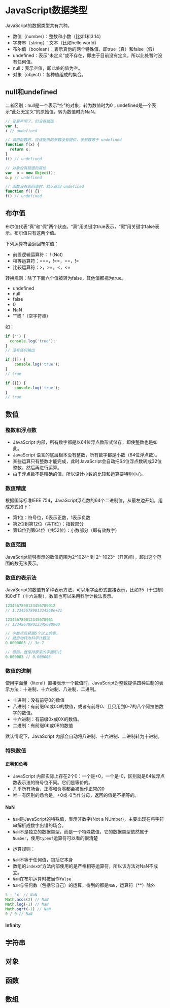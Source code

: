 # JavaScript数据类型
JavaScript的数据类型共有六种。
- 数值（number）：整数和小数（比如1和3.14）
- 字符串（string）：文本（比如hello world）
- 布尔值（boolean）：表示真伪的两个特殊值，即true（真）和false（假）
- undefined：表示“未定义”或不存在，即由于目前没有定义，所以此处暂时没有任何值。
- null：表示空值，即此处的值为空。
- 对象（object）：各种值组成的集合。

## null和undefined
二者区别：null是一个表示“空”的对象，转为数值时为0；undefined是一个表示“此处无定义”的原始值，转为数值时为NaN。

```javascript
// 变量声明了，但没有赋值
var i;
i // undefined

// 调用函数时，应该提供的参数没有提供，该参数等于 undefined
function f(x) {
  return x;
}
f() // undefined

// 对象没有赋值的属性
var  o = new Object();
o.p // undefined

// 函数没有返回值时，默认返回 undefined
function f() {}
f() // undefined
```

## 布尔值
布尔值代表“真”和“假”两个状态。“真”用关键字true表示，“假”用关键字false表示。布尔值只有这两个值。

下列运算符会返回布尔值：
- 前置逻辑运算符： ! (Not)
- 相等运算符：===，!==，==，!=
- 比较运算符：>，>=，<，<=

转换规则：除了下面六个值被转为false，其他值都视为true。
- undefined
- null
- false
- 0
- NaN
- ""或''（空字符串）

如：

```javascript
if ('') {
  console.log('true');
}
// 没有任何输出

if ([]) {
    console.log('true');
}
// true

if ({}) {
    console.log('true');
}
// true
```


## 数值
### 整数和浮点数
- JavaScript 内部，所有数字都是以64位浮点数形式储存，即使整数也是如此。
- JavaScript 语言的底层根本没有整数，所有数字都是小数（64位浮点数）。
- 某些运算只有整数才能完成，此时JavaScript会自动把64位浮点数转成32位整数，然后再进行运算。
- 由于浮点数不是精确的值，所以设计小数的比较和运算要特别小心。

### 数值精度
根据国际标准IEEE 754，JavaScript浮点数的64个二进制位，从最左边开始，组成方式如下：
- 第1位：符号位，0表示正数，1表示负数
- 第2位到第12位（共11位）：指数部分
- 第13位到第64位（共52位）：小数部分（即有效数字）

### 数值范围
JavaScript能够表示的数值范围为2^1024^  到 2^-1023^（开区间），超出这个范围的数无法表示。
### 数值的表示法
JavaScript的数值有多种表示方法，可以用字面形式直接表示，比如35（十进制）和0xFF（十六进制），数值也可以采用科学计数法表示。

```javascript
1234567890123456789012
// 1.2345678901234568e+21

123456789012345678901
// 123456789012345680000

// 小数点后紧跟5个以上的零，
// 就自动转为科学计数法
0.0000003 // 3e-7

// 否则，就保持原来的字面形式
0.000003 // 0.000003
```

### 数值的进制
使用字面量（literal）直接表示一个数值时，JavaScript对整数提供四种进制的表示方法：十进制、十六进制、八进制、二进制。

- 十进制：没有前导0的数值
- 八进制：有前缀0o或0O的数值，或者有前导0、且只用到0-7的八个阿拉伯数字的数值。
- 十六进制：有前缀0x或0X的数值。
- 二进制：有前缀0b或0B的数值

默认情况下，JavaScript 内部会自动将八进制、十六进制、二进制转为十进制。

### 特殊数值
#### 正零和负零
- JavaScript 内部实际上存在2个0：一个是+0，一个是-0，区别就是64位浮点数表示法的符号位不同。它们是等价的。
- 几乎所有场合，正零和负零都会被当作正常的0
- 唯一有区别的场合是，+0或-0当作分母，返回的值是不相等的。

#### NaN
- `NaN`是JavaScript的特殊值，表示非数字(Not a NUmber)，主要出现在将字符串解析成数字出错的场合。
- `NaN`不是独立的数据类型，而是一个特殊数值，它的数据类型依然属于`Number`，使用`typeof`运算符可以看的很清楚
+ 运算规则：
- `NaN`不等于任何值，包括它本身
- 数组的`indexOf`方法内部使用的是严格相等运算符，所以该方法对NaN不成立。
- `NaN`在布尔运算时被当作`false`
- `NaN`与任何数（包括它自己）的运算，得到的都是`NaN`，运算符（**）除外

```javascript
5 - 'x' // NaN
Math.acos(2) // NaN
Math.log(-1) // NaN
Math.sqrt(-1) // NaN
0 / 0 // NaN
```

#### Infinity

### 

## 字符串

## 对象

## 函数

## 数组